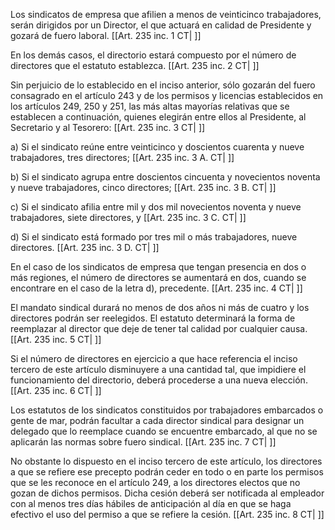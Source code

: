 Los sindicatos de empresa que afilien a menos de veinticinco trabajadores, serán dirigidos por un Director, el que actuará en calidad de Presidente y gozará de fuero laboral. [[Art. 235 inc. 1 CT| ]]

En los demás casos, el directorio estará compuesto por el número de directores que el estatuto establezca. [[Art. 235 inc. 2 CT| ]]

Sin perjuicio de lo establecido en el inciso anterior, sólo gozarán del fuero consagrado en el artículo 243 y de los permisos y licencias establecidos en los artículos 249, 250 y 251, las más altas mayorías relativas que se establecen a continuación, quienes elegirán entre ellos al Presidente, al Secretario y al Tesorero: [[Art. 235 inc. 3 CT| ]]

a) Si el sindicato reúne entre veinticinco y doscientos cuarenta y nueve trabajadores, tres directores; [[Art. 235 inc. 3 A. CT| ]]

b) Si el sindicato agrupa entre doscientos cincuenta y novecientos noventa y nueve trabajadores, cinco directores; [[Art. 235 inc. 3 B. CT| ]]

c) Si el sindicato afilia entre mil y dos mil novecientos noventa y nueve trabajadores, siete directores, y [[Art. 235 inc. 3 C. CT| ]]

d) Si el sindicato está formado por tres mil o más trabajadores, nueve directores. [[Art. 235 inc. 3 D. CT| ]]

En el caso de los sindicatos de empresa que tengan presencia en dos o más regiones, el número de directores se aumentará en dos, cuando se encontrare en el caso de la letra d), precedente. [[Art. 235 inc. 4 CT| ]]

El mandato sindical durará no menos de dos años ni más de cuatro y los directores podrán ser reelegidos. El estatuto determinará la forma de reemplazar al director que deje de tener tal calidad por cualquier causa. [[Art. 235 inc. 5 CT| ]]

Si el número de directores en ejercicio a que hace referencia el inciso tercero de este artículo disminuyere a una cantidad tal, que impidiere el funcionamiento del directorio, deberá procederse a una nueva elección. [[Art. 235 inc. 6 CT| ]]

Los estatutos de los sindicatos constituidos por trabajadores embarcados o gente de mar, podrán facultar a cada director sindical para designar un delegado que lo reemplace cuando se encuentre embarcado, al que no se aplicarán las normas sobre fuero sindical. [[Art. 235 inc. 7 CT| ]]

No obstante lo dispuesto en el inciso tercero de este artículo, los directores a que se refiere ese precepto podrán ceder en todo o en parte los permisos que se les reconoce en el artículo 249, a los directores electos que no gozan de dichos permisos. Dicha cesión deberá ser notificada al empleador con al menos tres días hábiles de anticipación al día en que se haga efectivo el uso del permiso a que se refiere la cesión. [[Art. 235 inc. 8 CT| ]]